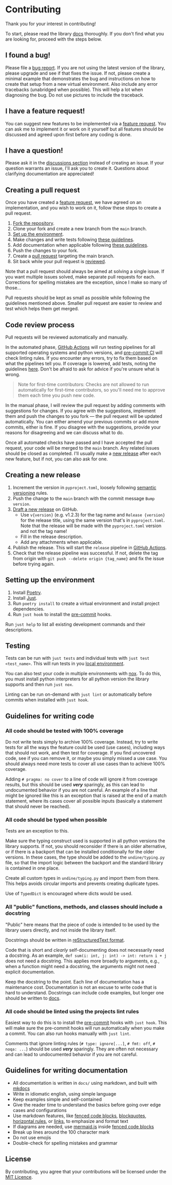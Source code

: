 # Contributing

Thank you for your interest in contributing!

To start, please read the library [docs] thoroughly.
If you don't find what you are looking for, proceed with the steps below.

[docs]: https://mrthearman.github.io/undine/

## I found a bug!

Please file a [bug report]. If you are not using the latest version of the library,
please upgrade and see if that fixes the issue. If not, please create a minimal example
that demonstrates the bug and instructions on how to create that setup from a new virtual
environment. Also include any error tracebacks (unabridged when possible). This will help
a lot when diagnosing the bug. Do not use pictures to include the traceback.

[bug report]: https://github.com/MrThearMan/undine/issues/new?template=bug_report.yml

## I have a feature request!

You can suggest new features to be implemented via a [feature request].
You can ask me to implement it or work on it yourself but all features should
be discussed and agreed upon first before any coding is done.

[feature request]: https://github.com/MrThearMan/undine/issues/new?template=feature_request.yml

## I have a question!

Please ask it in the [discussions section] instead of creating an issue.
If your question warrants an issue, I'll ask you to create it.
Questions about clarifying documentation are appreciated!

[discussions section]: https://github.com/MrThearMan/undine/discussions

## Creating a pull request

Once you have created a [feature request], we have agreed on an implementation,
and you wish to work on it, follow these steps to create a pull request.

[feature request]: https://github.com/MrThearMan/undine/issues/new?template=feature_request.yml

1. [Fork the repository][fork].
2. Clone your fork and create a new branch from the `main` branch.
3. [Set up the environment](#setting-up-the-environment).
4. Make changes and write tests following [these guidelines](#guidelines-for-writing-code).
5. Add documentation when applicable following [these guidelines](#guidelines-for-writing-documentation).
6. Push the changes to your fork.
7. Create a [pull request] targeting the main branch.
8. Sit back while your pull request is [reviewed](#code-review-process).

[pull request]: https://github.com/MrThearMan/undine/compare
[fork]: https://github.com/MrThearMan/undine/fork

Note that a pull request should always be aimed at solving a single issue.
If you want multiple issues solved, make separate pull requests for each.
Corrections for spelling mistakes are the exception, since I make so many of those...

Pull requests should be kept as small as possible while following the guidelines
mentioned above. Smaller pull request are easier to review and test which helps
them get merged.

## Code review process

Pull requests will be reviewed automatically and manually.

In the automated phase, [GitHub Actions] will run testing pipelines for all supported
operating systems and python versions, and [pre-commit CI] will check linting rules.
If you encounter any errors, try to fix them based on what the pipelines tell you.
If coverage is lowered, add tests, noting the guidelines [here](#guidelines-for-writing-code).
Don't be afraid to ask for advice if you're unsure what is wrong.

[Github Actions]: https://github.com/features/actions
[pre-commit ci]: https://pre-commit.ci/

> Note for first-time contributors: Checks are not allowed to run automatically for
> first-time contributors, so you'll need me to approve them each time you push new code.

In the manual phase, I will review the pull request by adding comments with suggestions
for changes. If you agree with the suggestions, implement them and push the changes to
you fork — the pull request will be updated automatically. You can either amend your previous
commits or add more commits, either is fine. If you disagree with the suggestions, provide
your reasons for disagreeing and we can discuss what to do.

Once all automated checks have passed and I have accepted the pull request, your code will be
merged to the `main` branch. Any related issues should be closed as completed.
I'll usually make a [new release](#creating-a-new-release) after each new feature,
but if not, you can also ask for one.

## Creating a new release

1. Increment the version in `pyproject.toml`, loosely following [semantic versioning] rules.
2. Push the change to the `main` branch with the commit message `Bump version`.
3. [Draft a new release] on GitHub.
   - Use `v{version}` (e.g. v1.2.3) for the tag name and `Release {version}` for the release title,
     using the same version that's in `pyproject.toml`. Note that the release will be made
     with the `pyproject.toml` version and not the tag name!
   - Fill in the release description.
   - Add any attachments when applicable.
4. Publish the release. This will start the `release` pipeline in [GitHub Actions].
5. Check that the release pipeline was successful. If not, delete the tag from origin
   with `git push --delete origin {tag_name}` and fix the issue before trying again.

[semantic versioning]: https://semver.org/
[Draft a new release]: https://github.com/MrThearMan/undine/releases/new
[Github Actions]: https://github.com/features/actions

## Setting up the environment

1. Install [Poetry].
2. Install [Just].
3. Run `poetry install` to create a virtual environment and install project dependencies.
4. Run `just hook` to install the [pre-commit] hooks.

[Poetry]: https://python-poetry.org/docs/#installation
[Just]: https://github.com/casey/just
[pre-commit]: https://pre-commit.com/

Run `just help` to list all existing development commands and their descriptions.

## Testing

Tests can be run with `just tests` and individual tests with `just test <test_name>`.
This will run tests in you [local environment](#setting-up-the-environment).

You can also test your code in multiple environments with [nox]. To do this, you must
install python interpreters for all python version the library supports and then run
`just nox`.

[nox]: https://github.com/wntrblm/nox

Linting can be run on-demand with `just lint` or automatically before commits
when installed with `just hook`.

## Guidelines for writing code

### All code should be tested with 100% coverage

Do not write tests simply to archive 100% coverage. Instead, try to write tests for all the ways the
feature could be used (use cases), including ways that should not work, and then test for coverage.
If you find uncovered code, see if you can remove it, or maybe you simply missed a use case.
You should always need more tests to cover all use cases than to achieve 100% coverage.

Adding `# pragma: no cover` to a line of code will ignore it from coverage results, but this
should be used _**very**_ sparingly, as this can lead to undocumented behavior if you are not careful.
An example of a line that might be ignored like this is an exception
that is raised at the end of a match statement, where its cases cover all possible inputs
(basically a statement that should never be reached).

### All code should be typed when possible

Tests are an exception to this.

Make sure the typing construct used is supported in all python versions
the library supports. If not, you should reconsider if there is an older alternative,
or if there is a backport that can be installed conditionally for the older versions.
In these cases, the type should be added to the `undine/typing.py` file, so that the
import logic between the backport and the standard library is contained in one place.

Create all custom types in `undine/typing.py` and import them from there.
This helps avoids circular imports and prevents creating duplicate types.

Use of `TypedDict` is encouraged where dicts would be used.

### All "public" functions, methods, and classes should include a docstring

"Public" here means that the piece of code is intended to be used by the library users
directly, and not inside the library itself.

Docstrings should be written in [reStructuredText format].

[reStructuredText format]: https://peps.python.org/pep-0287/

Code that is short and _clearly_ self-documenting does not necessarily need a docstring.
As an example, `def sum(i: int, j: int) -> int: return i + j` does not need a docstring.
This applies more broadly to arguments, e.g., when a function might need a docstring, the arguments
might not need explicit documentation.

Keep the docstring to the point. Each line of documentation has a maintenance cost.
Documentation is not an excuse to write code that is hard to understand.
Docstrings can include code examples, but longer one should be written to [docs].

[docs]: https://mrthearman.github.io/undine/

### All code should be linted using the projects lint rules

Easiest way to do this is to install the [pre-commit] hooks with `just hook`. This will make
sure the pre-commit hooks will run automatically when you make a commit. You can also run
hooks manually with `just lint`.

[pre-commit]: https://pre-commit.com/

Comments that ignore linting rules (`# type: ignore[...]`, `# fmt: off`, `# noqa: ...`)
should be used _**very**_ sparingly. They are often not necessary and can lead to
undocumented behavior if you are not careful.

## Guidelines for writing documentation

- All documentation is written in `docs/` using markdown, and built with [mkdocs]
- Write in idiomatic english, using simple language
- Keep examples simple and self-contained
- Give the reader time to understand the basics before going over edge cases and configurations
- Use markdown features, like [fenced code blocks], [blockquotes], [horizontal rules],
  or [links], to emphasize and format text
- If diagrams are needed, use [mermaid.js] inside [fenced code blocks]
- Break up lines around the 100 character mark
- Do not use emojis
- Double-check for spelling mistakes and grammar

[mkdocs]: https://www.mkdocs.org/
[fenced code blocks]: https://www.mkdocs.org/user-guide/writing-your-docs/#fenced-code-blocks
[blockquotes]: https://www.markdownguide.org/basic-syntax#blockquotes-1
[horizontal rules]: https://www.markdownguide.org/basic-syntax#horizontal-rules
[links]: https://www.markdownguide.org/basic-syntax#links
[mermaid.js]: https://mermaid.js.org/

## License

By contributing, you agree that your contributions will be licensed under the [MIT Licence].

[MIT Licence]: http://choosealicense.com/licenses/mit/
